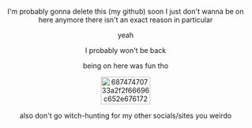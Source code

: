 <p align="center">
I'm probably gonna delete this (my github) soon I just don't wanna be on here anymore there isn't an exact reason in particular

<p align="center">
yeah

<p align="center">
I probably won't be back

<p align="center">
being on here was fun tho

<p align="center">
<img width="100" height="56" alt="68747470733a2f2f66696c652e67617264656e2f5a7663392d5f426b476c3438674153742f74756d626c725f33623663373030313964663365376530326530666462646162323236383132325f64386662373230635f3130302e706e67" src="https://github.com/user-attachments/assets/161928b1-138d-4d4d-a269-b9717504def7" />

<p align="center">
also don't go witch-hunting for my other socials/sites you weirdo
